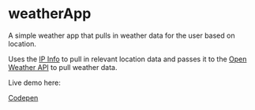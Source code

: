 # weatherApp

A simple weather app that pulls in weather data for the user based on location.

Uses the [IP Info](http://ipinfo.io/developers/getting-started) to pull in relevant location data and passes it to the [Open Weather API](https://openweathermap.org/current) to pull weather data.

Live demo here:

[Codepen](http://codepen.io/MCatha/full/PbePWN)
